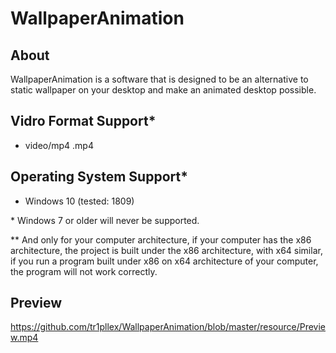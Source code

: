 # WallpaperAnimation

## About
WallpaperAnimation is a software that is designed to be an alternative to static wallpaper on your desktop and make an animated desktop possible.

## Vidro Format Support\*

* video/mp4 .mp4

## Operating System Support\*

* Windows 10 (tested: 1809)

\* Windows 7 or older will never be supported.

\*\* And only for your computer architecture, if your computer has the x86 architecture, the project is built under the x86 architecture, with x64 similar, if you run a program built under x86 on x64 architecture of your computer, the program will not work correctly.

## Preview

https://github.com/tr1pllex/WallpaperAnimation/blob/master/resource/Preview.mp4
